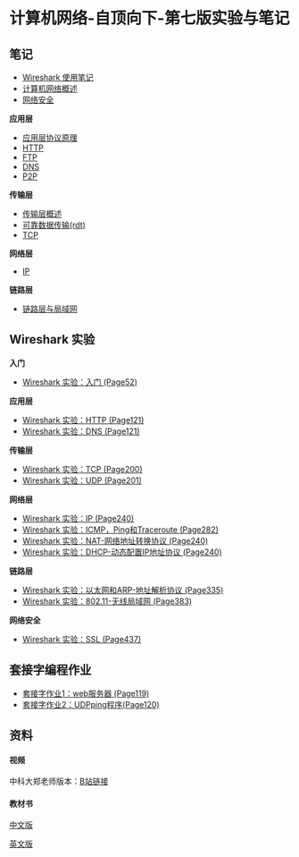 # 计算机网络-自顶向下-第七版实验与笔记

## 笔记

* [Wireshark 使用笔记](https://github.com/liutao2428118/Computer-Networking-Lab-Note/blob/main/docs/notes/wireshark%E4%BD%BF%E7%94%A8%E7%AC%94%E8%AE%B0.md)
* [计算机网络概述](https://github.com/liutao2428118/computer-networking-lab-note/blob/main/docs/notes/overview.md)
* [网络安全](https://github.com/liutao2428118/computer-networking-lab-note/blob/main/docs/notes/network-security/network-security.md)

**应用层**

* [应用层协议原理](https://github.com/liutao2428118/computer-networking-lab-note/blob/main/docs/notes/application-layer/%E5%BA%94%E7%94%A8%E5%B1%82%E5%8D%8F%E8%AE%AE%E5%8E%9F%E7%90%86.md)
* [HTTP](https://github.com/liutao2428118/computer-networking-lab-note/blob/main/docs/notes/application-layer/HTTP.md)
* [FTP](https://github.com/liutao2428118/computer-networking-lab-note/blob/main/docs/notes/application-layer/FTP.md)
* [DNS](https://github.com/liutao2428118/computer-networking-lab-note/blob/main/docs/notes/application-layer/DNS.md)
* [P2P](https://github.com/liutao2428118/computer-networking-lab-note/blob/main/docs/notes/application-layer/P2P.md)

**传输层**

* [传输层概述](https://github.com/liutao2428118/computer-networking-lab-note/blob/main/docs/notes/transport-layer/%E4%BC%A0%E8%BE%93%E5%B1%82%E6%A6%82%E8%BF%B0.md)
* [可靠数据传输(rdt)](https://github.com/liutao2428118/computer-networking-lab-note/blob/main/docs/notes/transport-layer/%E5%8F%AF%E9%9D%A0%E6%95%B0%E6%8D%AE%E4%BC%A0%E8%BE%93.md)
* [TCP](https://github.com/liutao2428118/computer-networking-lab-note/blob/main/docs/notes/transport-layer/TCP.md)

**网络层**

* [IP](https://github.com/liutao2428118/computer-networking-lab-note/blob/main/docs/notes/network-layer/IP.md)

**链路层**

* [链路层与局域网](https://github.com/liutao2428118/computer-networking-lab-note/blob/main/docs/notes/link-layer/link.md)

## Wireshark 实验

**入门**

* [Wireshark 实验：入门 (Page52)](https://github.com/liutao2428118/Computer-Networking-Lab-Note/blob/main/docs/wireshark/introduction.md)

**应用层**

* [Wireshark 实验：HTTP (Page121)](https://github.com/liutao2428118/Computer-Networking-Lab-Note/blob/main/docs/wireshark/http.md)
* [Wireshark 实验：DNS (Page121)](https://github.com/liutao2428118/Computer-Networking-Lab-Note/blob/main/docs/wireshark/dns.md)

**传输层**

* [Wireshark 实验：TCP (Page200)](https://github.com/liutao2428118/computer-networking-lab-note/blob/main/docs/wireshark/tcp.md)
* [Wireshark 实验：UDP (Page201)](https://github.com/liutao2428118/computer-networking-lab-note/blob/main/docs/wireshark/udp.md)

**网络层**

* [Wireshark 实验：IP (Page240)](https://github.com/liutao2428118/computer-networking-lab-note/blob/main/docs/wireshark/ip.md)
* [Wireshark 实验：ICMP，Ping和Traceroute (Page282)](https://github.com/liutao2428118/computer-networking-lab-note/blob/main/docs/wireshark/icmp.md)
* [Wireshark 实验：NAT-网络地址转换协议 (Page240)](https://github.com/liutao2428118/computer-networking-lab-note/blob/main/docs/wireshark/nat.md)
* [Wireshark 实验：DHCP-动态配置IP地址协议 (Page240)](https://github.com/liutao2428118/computer-networking-lab-note/blob/main/docs/wireshark/dhcp.md)

**链路层**

* [Wireshark 实验：以太网和ARP-地址解析协议 (Page335)](https://github.com/liutao2428118/computer-networking-lab-note/blob/main/docs/wireshark/ethernet-arp.md)
* [Wireshark 实验：802.11-无线局域网 (Page383)](https://github.com/liutao2428118/computer-networking-lab-note/blob/main/docs/wireshark/802.11.md)

**网络安全**

* [Wireshark 实验：SSL (Page437)](https://github.com/liutao2428118/computer-networking-lab-note/blob/main/docs/wireshark/ssl.md)

## 套接字编程作业

* [套接字作业1：web服务器 (Page119)](https://github.com/liutao2428118/computer-networking-lab-note/blob/main/docs/socket/%E5%A5%97%E6%8E%A5%E5%AD%97%E4%BD%9C%E4%B8%9A1-web%E6%9C%8D%E5%8A%A1%E5%99%A8.md)
* [套接字作业2：UDPping程序(Page120)](https://github.com/liutao2428118/computer-networking-lab-note/blob/main/docs/socket/%E5%A5%97%E6%8E%A5%E5%AD%97%E4%BD%9C%E4%B8%9A2-UDPping%E7%A8%8B%E5%BA%8F.md)

## 资料

#### 视频
中科大郑老师版本：[B站链接](https://www.bilibili.com/video/BV1JV411t7ow)

#### 教材书
[中文版](https://github.com/liutao2428118/Computer-Networking-Lab-Note/tree/main/book/计算机网络-自顶向下方法第七版.pdf) 

[英文版](https://github.com/liutao2428118/Computer-Networking-Lab-Note/tree/main/book/Kurose%2C%20James%20F._Ross%2C%20Keith%20W%20-%20Computer%20networking_%20a%20top-down%20approach-Pearson%20(2017).pdf)
